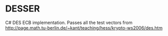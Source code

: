 # DESSER #

C# DES ECB implementation. Passes all the test vectors from http://page.math.tu-berlin.de/~kant/teaching/hess/krypto-ws2006/des.htm